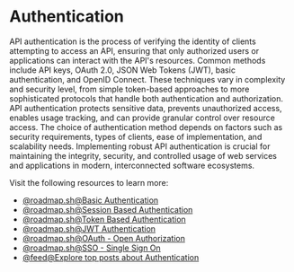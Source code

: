 # Authentication

API authentication is the process of verifying the identity of clients attempting to access an API, ensuring that only authorized users or applications can interact with the API's resources. Common methods include API keys, OAuth 2.0, JSON Web Tokens (JWT), basic authentication, and OpenID Connect. These techniques vary in complexity and security level, from simple token-based approaches to more sophisticated protocols that handle both authentication and authorization. API authentication protects sensitive data, prevents unauthorized access, enables usage tracking, and can provide granular control over resource access. The choice of authentication method depends on factors such as security requirements, types of clients, ease of implementation, and scalability needs. Implementing robust API authentication is crucial for maintaining the integrity, security, and controlled usage of web services and applications in modern, interconnected software ecosystems.

Visit the following resources to learn more:

- [@roadmap.sh@Basic Authentication](https://roadmap.sh/guides/basic-authentication)
- [@roadmap.sh@Session Based Authentication](https://roadmap.sh/guides/session-authentication)
- [@roadmap.sh@Token Based Authentication](https://roadmap.sh/guides/token-authentication)
- [@roadmap.sh@JWT Authentication](https://roadmap.sh/guides/jwt-authentication)
- [@roadmap.sh@OAuth - Open Authorization](https://roadmap.sh/guides/oauth)
- [@roadmap.sh@SSO - Single Sign On](https://roadmap.sh/guides/sso)
- [@feed@Explore top posts about Authentication](https://app.daily.dev/tags/authentication?ref=roadmapsh)
